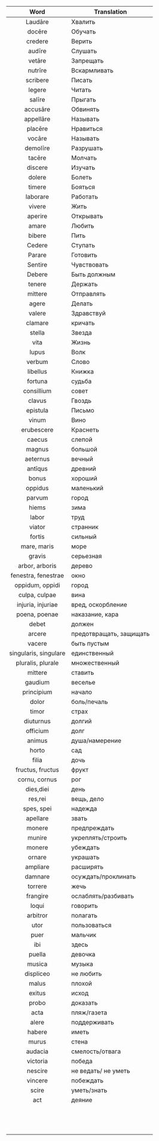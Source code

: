 |Word	        |Translation   	|
|:-:	        |---	        |
|Laudāre    	| Хвалить      	| 
|docēre     	|  Обучать 	    | 
| credere   	|  Верить   	| 
| audīre  	    |  Слушать 	    | 
| vetāre    	|  Запрещать 	|
|  nutrīre  	|  Вскармливать |
| scribere  	|  Писать 	    |
|  legere       |  Читать   	|
|  salīre	    |   Прыгать	    |
|  accusāre 	|  Обвинять 	|
|  appellāre 	|  Называть 	|
|  placēre  	|  Нравиться 	|
|  vocāre   	|  Называть 	|
|  demolīre 	|  Разрушать 	|
|  tacēre   	| Молчать  	    |
|  discere  	| Изучать  	    |
|  dolere   	|   Болеть	    |
|  timere   	|  Бояться 	    |
|  laborare 	|  Работать 	|
|  vivere   	|  Жить 	    |
|  aperire 	    |  Открывать 	|
|  amare 	    |  Любить 	    |
|  bibere   	| Пить  	    |
|  Cedere   	|  Ступать 	    |
|  Parare   	| Готовить  	|
|  Sentire  	|   Чувствовать	|
|  Debere   	|  Быть должным |
|  tenere    	|   Держать	    |
|  mittere  	|  Отправлять 	|
|  agere    	| Делать  	    |
|  valere   	|   Здравствуй	|
|  clamare  	|   кричать	    |
|  stella   	|   Звезда	    |
|  vita 	    |   Жизнь	    |
|  lupus	    |   Волк	    |
|  verbum	    |   Слово	    |
|  libellus   	|   Книжка  	|
|  fortuna   	|   судьба  	|
|  consillium	|   совет   	|
|  clavus    	|   Гвоздь  	|
|  epistula  	|   Письмо  	|
|  vinum    	|   Вино	    |
|  erubescere   |   Краснеть    |
|  caecus   	|   слепой  	|
|  magnus    	|   большой 	|
|  aeternus   	|   вечный  	|
|  antīqus  	|   древний	    |
|  bonus    	|   хороший 	|
|  oppidus  	|   маленький	|
|  parvum    	|   город 	    |
|  hiems 	    |   зима    	|
|  labor     	            |   труд    	|
|  viator   	            |   странник	|
|  fortis   	            |   сильный 	|
|  mare, maris              |   море	            |
|  gravis               	|   серьезная 	        |
|  arbor, arboris           |   дерево   	        |
|  fenestra, fenestrae      |   окно    	        |
|  oppidum, oppidi        	|   город	            |
|  culpa, culpae           	|   вина	            |
|  injuria, injuriae     	|   вред, оскорбление	|
|  poena, poenae        	|   наказание, кара	    |
|  debet                	|   должен          	|
|  arcere                	|   предотвращать, защищать	|
|  vacere                  	|   быть пустым     	|
|  singularis, singulare 	|   единственный	|
|  pluralis, plurale     	|   множественный	|
|  mittere     	|  ставить 	|
|  gaudium 	|  веселье 	|
|  principium 	|  начало 	|
|  dolor 	|  боль/печаль 	|
|  timor	|   страх	|
|  diuturnus 	|   долгий	|
|  officium 	|  долг 	|
|  animus   	|  душа/намерение 	|
|   horto	|   сад	|
|   filia	|  дочь 	|
|   fructus, fructus	| фрукт   	|
|   cornu, cornus	| рог  	|
|   dies,diei	| день  	|
|  res,rei 	|  вещь, дело 	|
|  spes, spei 	| надежда  	|
|  apellare 	| звать   	|
|  monere 	|  предпреждать  	|
|  munire 	|  укреплять/строить 	|
|  monere 	|  убеждать 	|
|  ornare 	|  украшать 	|
|  ampliare 	|  расширять 	|
|  damnare 	|  осуждать/проклинать 	|
|  torrere 	|  жечь 	|
|  frangire 	| ослаблять/разбивать  	|
|  loqui 	| говорить  	|
|  arbitror 	| полагать   	|
|  utor	|  пользоваться 	|
|  puer 	| мальчик  	|
|  ibi 	| здесь  	|
| puella  	| девочка 	|
| musica 	|  музыка 	|
| displiceo  	| не любить  	|
| malus  	| плохой  	|
| exitus	| исход  	|
| probo	|  доказать 	|
| acta 	|  пляж/газета 	|
| alere 	|  поддерживать 	|
| habere 	|  иметь 	|
| murus 	| стена  	|
| audacia 	| смелость/отвага  	|
| victoria  	| победа  	|
| nescire 	|  не ведать/ не уметь 	|
| vincere 	| побеждать  	|
| scire 	| уметь/знать  	|
| act 	|  деяние 	|
|  	|   	|
|  	|   	|
|  	|   	|
|  	|   	|
|  	|   	|
|  	|   	|
|  	|   	|
|  	|   	|
|  	|   	|
|  	|   	|
|  	|   	|
|  	|   	|
|  	|   	|

